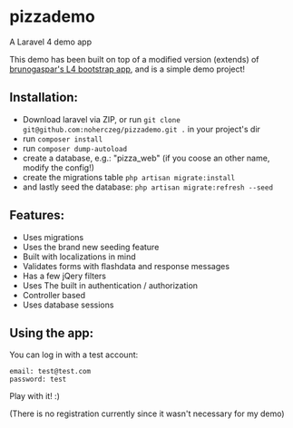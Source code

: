 pizzademo
=========

A Laravel 4 demo app

This demo has been built on top of a modified version (extends) of [brunogaspar's L4 bootstrap app](https://github.com/brunogaspar), and is a simple demo project!


## Installation:
- Download laravel via ZIP, or run `git clone git@github.com:noherczeg/pizzademo.git .` in your project's dir
- run `composer install`
- run `composer dump-autoload`
- create a database, e.g.: "pizza_web" (if you coose an other name, modify the config!)
- create the migrations table `php artisan migrate:install`
- and lastly seed the database: `php artisan migrate:refresh --seed`

## Features:
- Uses migrations
- Uses the brand new seeding feature
- Built with localizations in mind
- Validates forms with flashdata and response messages
- Has a few jQery filters
- Uses The built in authentication / authorization
- Controller based
- Uses database sessions

## Using the app:
You can log in with a test account:
```
email: test@test.com
password: test
```

Play with it! :)

(There is no registration currently since it wasn't necessary for my demo)